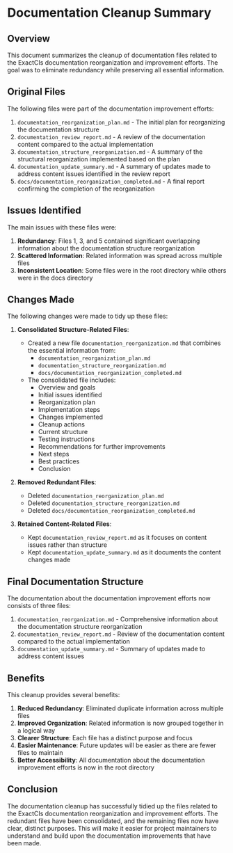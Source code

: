 # Documentation Cleanup Summary

## Overview

This document summarizes the cleanup of documentation files related to the ExactCIs documentation reorganization and improvement efforts. The goal was to eliminate redundancy while preserving all essential information.

## Original Files

The following files were part of the documentation improvement efforts:

1. `documentation_reorganization_plan.md` - The initial plan for reorganizing the documentation structure
2. `documentation_review_report.md` - A review of the documentation content compared to the actual implementation
3. `documentation_structure_reorganization.md` - A summary of the structural reorganization implemented based on the plan
4. `documentation_update_summary.md` - A summary of updates made to address content issues identified in the review report
5. `docs/documentation_reorganization_completed.md` - A final report confirming the completion of the reorganization

## Issues Identified

The main issues with these files were:

1. **Redundancy**: Files 1, 3, and 5 contained significant overlapping information about the documentation structure reorganization
2. **Scattered Information**: Related information was spread across multiple files
3. **Inconsistent Location**: Some files were in the root directory while others were in the docs directory

## Changes Made

The following changes were made to tidy up these files:

1. **Consolidated Structure-Related Files**:
   - Created a new file `documentation_reorganization.md` that combines the essential information from:
     - `documentation_reorganization_plan.md`
     - `documentation_structure_reorganization.md`
     - `docs/documentation_reorganization_completed.md`
   - The consolidated file includes:
     - Overview and goals
     - Initial issues identified
     - Reorganization plan
     - Implementation steps
     - Changes implemented
     - Cleanup actions
     - Current structure
     - Testing instructions
     - Recommendations for further improvements
     - Next steps
     - Best practices
     - Conclusion

2. **Removed Redundant Files**:
   - Deleted `documentation_reorganization_plan.md`
   - Deleted `documentation_structure_reorganization.md`
   - Deleted `docs/documentation_reorganization_completed.md`

3. **Retained Content-Related Files**:
   - Kept `documentation_review_report.md` as it focuses on content issues rather than structure
   - Kept `documentation_update_summary.md` as it documents the content changes made

## Final Documentation Structure

The documentation about the documentation improvement efforts now consists of three files:

1. `documentation_reorganization.md` - Comprehensive information about the documentation structure reorganization
2. `documentation_review_report.md` - Review of the documentation content compared to the actual implementation
3. `documentation_update_summary.md` - Summary of updates made to address content issues

## Benefits

This cleanup provides several benefits:

1. **Reduced Redundancy**: Eliminated duplicate information across multiple files
2. **Improved Organization**: Related information is now grouped together in a logical way
3. **Clearer Structure**: Each file has a distinct purpose and focus
4. **Easier Maintenance**: Future updates will be easier as there are fewer files to maintain
5. **Better Accessibility**: All documentation about the documentation improvement efforts is now in the root directory

## Conclusion

The documentation cleanup has successfully tidied up the files related to the ExactCIs documentation reorganization and improvement efforts. The redundant files have been consolidated, and the remaining files now have clear, distinct purposes. This will make it easier for project maintainers to understand and build upon the documentation improvements that have been made.